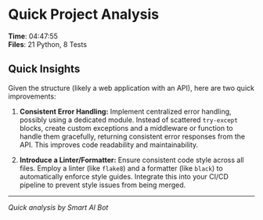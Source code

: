 # Quick Project Analysis

**Time**: 04:47:55  
**Files**: 21 Python, 8 Tests

## Quick Insights

Given the structure (likely a web application with an API), here are two quick improvements:

1. **Consistent Error Handling:** Implement centralized error handling, possibly using a dedicated module. Instead of scattered `try-except` blocks, create custom exceptions and a middleware or function to handle them gracefully, returning consistent error responses from the API. This improves code readability and maintainability.

2. **Introduce a Linter/Formatter:** Ensure consistent code style across all files. Employ a linter (like `flake8`) and a formatter (like `black`) to automatically enforce style guides. Integrate this into your CI/CD pipeline to prevent style issues from being merged.


---
*Quick analysis by Smart AI Bot*

